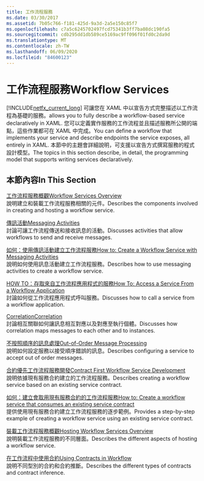 ```yaml
---
title: 工作流程服務
ms.date: 03/30/2017
ms.assetid: 7b05c766-f181-425d-9a3d-2a5e150c85f7
ms.openlocfilehash: c7a5c6245702497fcd75341b3ff7ba08dc190fa5
ms.sourcegitcommit: cdb295dd1db589ce5169ac9ff096f01fd0c2da9d
ms.translationtype: MT
ms.contentlocale: zh-TW
ms.lasthandoff: 06/09/2020
ms.locfileid: "84600123"
---
```

# <a name="workflow-services"></a><span data-ttu-id="9c5a9-102">工作流程服務</span><span class="sxs-lookup"><span data-stu-id="9c5a9-102">Workflow Services</span></span>
[!INCLUDE[netfx_current_long](../../../../includes/netfx-current-long-md.md)] <span data-ttu-id="9c5a9-103">可讓您在 XAML 中以宣告方式完整描述以工作流程為基礎的服務。</span><span class="sxs-lookup"><span data-stu-id="9c5a9-103">allows you to fully describe a workflow-based service declaratively in XAML.</span></span> <span data-ttu-id="9c5a9-104">您可以定義實作服務的工作流程並且描述服務所公開的端點，這些作業都可在 XAML 中完成。</span><span class="sxs-lookup"><span data-stu-id="9c5a9-104">You can define a workflow that implements your service and describe endpoints the service exposes, all entirely in XAML.</span></span> <span data-ttu-id="9c5a9-105">本節中的主題會詳細說明，可支援以宣告方式撰寫服務的程式設計模型。</span><span class="sxs-lookup"><span data-stu-id="9c5a9-105">The topics in this section describe, in detail, the programming model that supports writing services declaratively.</span></span>  
  
## <a name="in-this-section"></a><span data-ttu-id="9c5a9-106">本節內容</span><span class="sxs-lookup"><span data-stu-id="9c5a9-106">In This Section</span></span>  
 [<span data-ttu-id="9c5a9-107">工作流程服務概觀</span><span class="sxs-lookup"><span data-stu-id="9c5a9-107">Workflow Services Overview</span></span>](workflow-services-overview.md)  
 <span data-ttu-id="9c5a9-108">說明建立和裝載工作流程服務相關的元件。</span><span class="sxs-lookup"><span data-stu-id="9c5a9-108">Describes the components involved in creating and hosting a workflow service.</span></span>  
  
 [<span data-ttu-id="9c5a9-109">傳訊活動</span><span class="sxs-lookup"><span data-stu-id="9c5a9-109">Messaging Activities</span></span>](messaging-activities.md)  
 <span data-ttu-id="9c5a9-110">討論可讓工作流程傳送和接收訊息的活動。</span><span class="sxs-lookup"><span data-stu-id="9c5a9-110">Discusses activities that allow workflows to send and receive messages.</span></span>  
  
 [<span data-ttu-id="9c5a9-111">如何：使用傳訊活動建立工作流程服務</span><span class="sxs-lookup"><span data-stu-id="9c5a9-111">How to: Create a Workflow Service with Messaging Activities</span></span>](how-to-create-a-workflow-service-with-messaging-activities.md)  
 <span data-ttu-id="9c5a9-112">說明如何使用訊息活動建立工作流程服務。</span><span class="sxs-lookup"><span data-stu-id="9c5a9-112">Describes how to use messaging activities to create a workflow service.</span></span>  
  
 [<span data-ttu-id="9c5a9-113">HOW TO：存取來自工作流程應用程式的服務</span><span class="sxs-lookup"><span data-stu-id="9c5a9-113">How To: Access a Service From a Workflow Application</span></span>](how-to-access-a-service-from-a-workflow-application.md)  
 <span data-ttu-id="9c5a9-114">討論如何從工作流程應用程式呼叫服務。</span><span class="sxs-lookup"><span data-stu-id="9c5a9-114">Discusses how to call a service from a workflow application.</span></span>  
  
 [<span data-ttu-id="9c5a9-115">Correlation</span><span class="sxs-lookup"><span data-stu-id="9c5a9-115">Correlation</span></span>](correlation.md)  
 <span data-ttu-id="9c5a9-116">討論相互關聯如何讓訊息相互對應以及對應至執行個體。</span><span class="sxs-lookup"><span data-stu-id="9c5a9-116">Discusses how correlation maps messages to each other and to instances.</span></span>  
  
 [<span data-ttu-id="9c5a9-117">不按照順序的訊息處理</span><span class="sxs-lookup"><span data-stu-id="9c5a9-117">Out-of-Order Message Processing</span></span>](out-of-order-message-processing.md)  
 <span data-ttu-id="9c5a9-118">說明如何設定服務以接受順序錯誤的訊息。</span><span class="sxs-lookup"><span data-stu-id="9c5a9-118">Describes configuring a service to accept out of order messages.</span></span>  
  
 [<span data-ttu-id="9c5a9-119">合約優先工作流程服務開發</span><span class="sxs-lookup"><span data-stu-id="9c5a9-119">Contract First Workflow Service Development</span></span>](../../windows-workflow-foundation/contract-first-workflow-service-development.md)  
 <span data-ttu-id="9c5a9-120">說明依據現有服務合約建立的工作流程服務。</span><span class="sxs-lookup"><span data-stu-id="9c5a9-120">Describes creating a workflow service based on an existing service contract.</span></span>  
  
 [<span data-ttu-id="9c5a9-121">如何：建立會取用現有服務合約的工作流程服務</span><span class="sxs-lookup"><span data-stu-id="9c5a9-121">How to: Create a workflow service that consumes an existing service contract</span></span>](../../windows-workflow-foundation/how-to-create-a-workflow-service-that-consumes-an-existing-service-contract.md)  
 <span data-ttu-id="9c5a9-122">提供使用現有服務合約建立工作流程服務的逐步範例。</span><span class="sxs-lookup"><span data-stu-id="9c5a9-122">Provides a step-by-step example of creating a workflow service using an existing service contract.</span></span>  
  
 [<span data-ttu-id="9c5a9-123">裝載工作流程服務概觀</span><span class="sxs-lookup"><span data-stu-id="9c5a9-123">Hosting Workflow Services Overview</span></span>](hosting-workflow-services-overview.md)  
 <span data-ttu-id="9c5a9-124">說明裝載工作流程服務的不同層面。</span><span class="sxs-lookup"><span data-stu-id="9c5a9-124">Describes the different aspects of hosting a workflow service.</span></span>  
  
 [<span data-ttu-id="9c5a9-125">在工作流程中使用合約</span><span class="sxs-lookup"><span data-stu-id="9c5a9-125">Using Contracts in Workflow</span></span>](using-contracts-in-workflow.md)  
 <span data-ttu-id="9c5a9-126">說明不同型別的合約和合約推斷。</span><span class="sxs-lookup"><span data-stu-id="9c5a9-126">Describes the different types of contracts and contract inference.</span></span>
